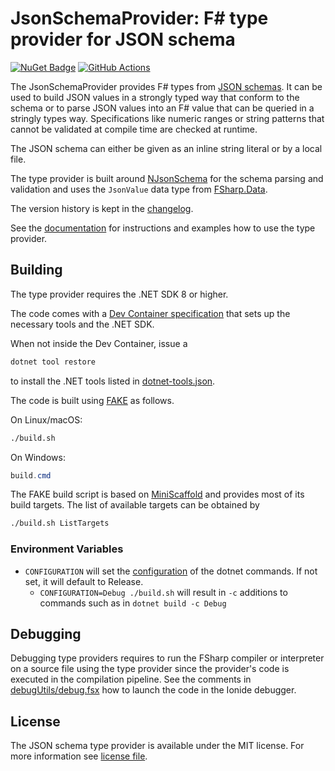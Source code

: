 # JsonSchemaProvider: F# type provider for JSON schema

[![NuGet Badge](https://buildstats.info/nuget/JsonSchemaProvider?includePreReleases=true)](https://www.nuget.org/packages/JsonSchemaProvider/)
[![GitHub Actions](https://github.com/florenzen/JsonSchemaProvider/actions/workflows/main.yml/badge.svg?branch=main)](https://github.com/florenzen/JsonSchemaProvider/actions/workflows/main.yml?branch=main)

The JsonSchemaProvider provides F# types from [JSON schemas](https://json-schema.org). It can be used to build
JSON values in a strongly typed way that conform to the schema or to parse JSON values into an F# value that
can be queried in a stringly types way. Specifications like numeric ranges or string patterns that cannot be
validated at compile time are checked at runtime.

The JSON schema can either be given as an inline string literal or by a local file.

The type provider is built around [NJsonSchema](https://njsonschema.org/) for the schema parsing and validation
and uses the `JsonValue` data type from [FSharp.Data](https://fsprojects.github.io/FSharp.Data/).

The version history is kept in the [changelog](CHANGELOG.md).

See the [documentation](https://florenzen.github.io/JsonSchemaProvider) for instructions and
examples how to use the type provider.

## Building

The type provider requires the .NET SDK 8 or higher.

The code comes with a [Dev Container specification](.devcontainer/devcontainer.json) that sets up the necessary
tools and the .NET SDK.

When not inside the Dev Container, issue a

```bash
dotnet tool restore
```

to install the .NET tools listed in [dotnet-tools.json](.config/dotnet-tools.json).

The code is built using [FAKE](https://fake.build) as follows.

On Linux/macOS:

```bash
./build.sh
```

On Windows:

```powershell
build.cmd
```

The FAKE build script is based on [MiniScaffold](https://github.com/TheAngryByrd/MiniScaffold) and provides
most of its build targets. The list of available targets can be obtained by

```bash
./build.sh ListTargets
```

### Environment Variables

- `CONFIGURATION` will set the [configuration](https://docs.microsoft.com/en-us/dotnet/core/tools/dotnet-build?tabs=netcore2x#options) of the dotnet commands. 
  If not set, it will default to Release.
  - `CONFIGURATION=Debug ./build.sh` will result in `-c` additions to commands such as in `dotnet build -c Debug`

## Debugging

Debugging type providers requires to run the FSharp compiler or interpreter on a source
file using the type provider since the provider's code is executed in the compilation
pipeline. See the comments in [debugUtils/debug.fsx](debugUtils/debug.fsx) how to launch the
code in the Ionide debugger.

## License

The JSON schema type provider is available under the MIT license. For more information see [license file](LICENSE).
